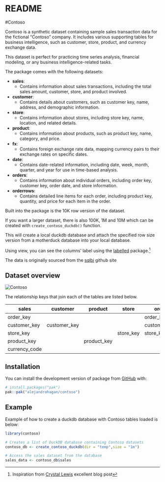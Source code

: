 # README


\#Contoso

Contoso is a synthetic dataset containing sample sales transaction data
for the fictional “Contoso” company. It includes various supporting
tables for business intelligence, such as customer, store, product, and
currency exchange data.

This dataset is perfect for practicing time series analysis, financial
modeling, or any business intelligence-related tasks.

The package comes with the following datasets:

- **sales**:
  - Contains information about sales transactions, including the total
    sales amount, customer, store, and product involved.
- **customer**:
  - Contains details about customers, such as customer key, name,
    address, and demographic information.
- **store**:
  - Contains information about stores, including store key, name,
    location, and related details.
- **product**:
  - Contains information about products, such as product key, name,
    category, and price.
- **fx**:
  - Contains foreign exchange rate data, mapping currency pairs to their
    exchange rates on specific dates.
- **date**:
  - Contains date-related information, including date, week, month,
    quarter, and year for use in time-based analysis.
- **orders**:
  - Contains information about individual orders, including order key,
    customer key, order date, and store information.
- **orderrows**:
  - Contains detailed line items for each order, including product key,
    quantity, and price for each item in the order.

Built into the package is the 10K row version of the dataset.

If you want a larger dataset, there is also 100K, 1M and 10M which can
be created with `create_contoso_duckdb()` function.

This will create a local duckdb database and attach the specified row
size version from a motherduck database into your local database.

Using view, you can see the columns’ label using the
[labelled](https://larmarange.github.io/labelled/index.html)
package.[^1]

The data is originally sourced from the
[sqlbi](https://github.com/sql-bi/Contoso-Data-Generator-V2-Data/releases/tag/ready-to-use-data)
github site

## Dataset overview

![Contoso](fig/contoso_schema.svg)

The relationship keys that join each of the tables are listed below.

| sales | customer | product | store | order | orderrows | fx |
|----|----|----|----|----|----|----|
| order_key |  |  |  | order_key | order_key |  |
| customer_key | customer_key |  |  | customer_key |  |  |
| store_key |  |  | store_key | store_key |  |  |
| product_key |  | product_key |  |  | product_key |  |
| currency_code |  |  |  |  |  | from_currency |

## Installation

You can install the development version of package from
[GitHub](https://github.com/alejandrohagan/contoso) with:

``` r
# install.packages("pak")
pak::pak("alejandrohagan/contoso")
```

## Example

Example of how to create a duckdb database with Contoso tables loaded is
below:

``` r
library(contoso)

# Creates a list of DuckDB database containing Contoso datasets
contoso_db <- create_contoso_duckdb(dir = "temp",size = "1m")

# Access the sales dataset from the database
sales_data <- contoso_db$sales
```

[^1]: Inspiration from [Crystal
    Lewis](https://cghlewis.com/blog/dict_clean/) excellent blog post

